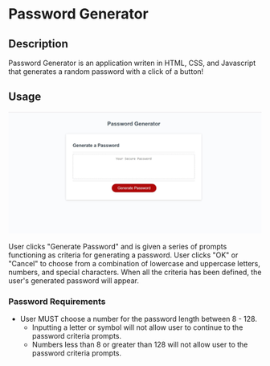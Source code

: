 # Password Generator

## Description

Password Generator is an application writen in HTML, CSS, and Javascript that generates a random password with a click of a button!

## Usage

![](images/password-generator.jpg)

User clicks "Generate Password" and is given a series of prompts functioning as criteria for generating a password. User clicks "OK" or "Cancel" to choose from a combination of lowercase and uppercase letters, numbers, and special characters. When all the criteria has been defined, the user's generated password will appear.

### Password Requirements

* User MUST choose a number for the password length between 8 - 128.
    * Inputting a letter or symbol will not allow user to continue to the password criteria prompts.
    * Numbers less than 8 or greater than 128 will not allow user to the password criteria prompts.





